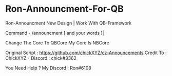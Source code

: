 # Ron-Announcment-For-QB
Ron-Announcment New Design | Work With QB-Framework

Command - /announcment [ and your words ]|

Change The Core To QBCore
My Core Is NBCore

Original Script :  https://github.com/chickXYZ/cz-Announcements
Credit To : ChickXYZ - Discord : chick#3362



You Need Help ?
My Discord : Ron#6108

